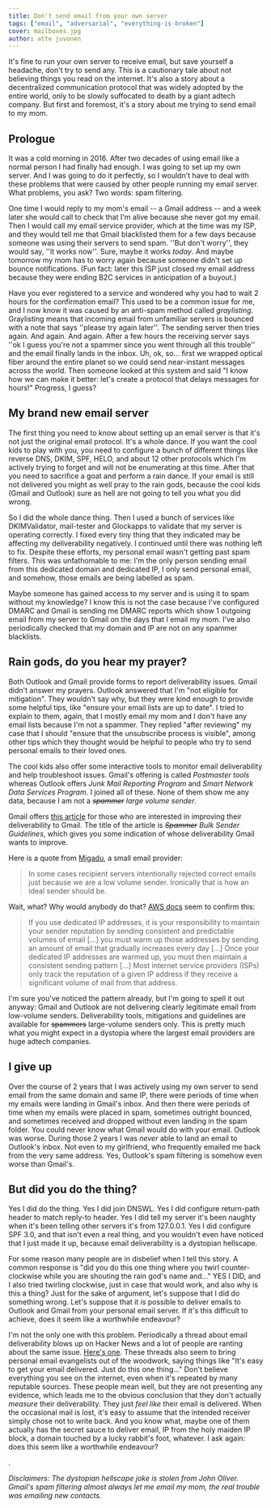 ```yaml
---
title: Don't send email from your own server
tags: ["email", "adversarial", "everything-is-broken"]
cover: mailboxes.jpg
author: atte juvonen
---
```


It's fine to run your own server to receive email, but save yourself a headache, don't try to send any. This is a cautionary tale about not believing things you read on the internet. It's also a story about a decentralized communication protocol that was widely adopted by the entire world, only to be slowly suffocated to death by a giant adtech company. But first and foremost, it's a story about me trying to send email to my mom.

<re-img
    src="mailboxes.jpg"
    title="Photo by Mathyas Kurmann on Unsplash"
    href="https://unsplash.com/photos/fb7yNPbT0l8"
    >
</re-img>

## Prologue

It was a cold morning in 2016. After two decades of using email like a normal person I had finally had enough. I was going to set up my own server. And I was going to do it perfectly, so I wouldn't have to deal with these problems that were caused by other people running my email server. What problems, you ask? Two words: spam filtering.

One time I would reply to my mom's email -- a Gmail address -- and a week later she would call to check that I'm alive because she never got my email. Then I would call my email service provider, which at the time was my ISP, and they would tell me that Gmail blacklisted them for a few days because someone was using their servers to send spam. ''But don't worry'', they would say, ''it works now''. Sure, maybe it works _today_. And maybe tomorrow my mom has to worry again because someone didn't set up bounce notifications. (Fun fact: later this ISP just closed my email address because they were ending B2C services in anticipation of a buyout.)

Have you ever registered to a service and wondered why you had to wait 2 hours for the confirmation email? This used to be a common issue for me, and I now know it was caused by an anti-spam method called _graylisting_. Graylisting means that incoming email from unfamiliar servers is bounced with a note that says ''please try again later''. The sending server then tries again. And again. And again. After a few hours the receiving server says ''ok I guess you're not a spammer since you went through all this trouble'' and the email finally lands in the inbox. Uh, ok, so... first we wrapped optical fiber around the entire planet so we could send near-instant messages across the world. Then someone looked at this system and said "I know how we can make it better: let's create a protocol that delays messages for hours!" Progress, I guess?

## My brand new email server

The first thing you need to know about setting up an email server is that it's not just the original email protocol. It's a whole dance. If you want the cool kids to play with you, you need to configure a bunch of different things like reverse DNS, DKIM, SPF, HELO, and about 12 other protocols which I'm actively trying to forget and will not be enumerating at this time. After that you need to sacrifice a goat and perform a rain dance. If your email is still not delivered you might as well pray to the rain gods, because the cool kids (Gmail and Outlook) sure as hell are not going to tell you what you did wrong.

So I did the whole dance thing. Then I used a bunch of services like DKIMValidator, mail-tester and Glockapps to validate that my server is operating correctly. I fixed every tiny thing that they indicated may be affecting my deliverability negatively. I continued until there was nothing left to fix. Despite these efforts, my personal email wasn't getting past spam filters. This was unfathomable to me: I'm the only person sending email from this dedicated domain and dedicated IP, I only send personal email, and somehow, those emails are being labelled as spam.

Maybe someone has gained access to my server and is using it to spam without my knowledge? I know this is not the case because I've configured DMARC and Gmail is sending me DMARC reports which show 1 outgoing email from my server to Gmail on the days that I email my mom. I've also periodically checked that my domain and IP are not on any spammer blacklists.

## Rain gods, do you hear my prayer?

Both Outlook and Gmail provide forms to report deliverability issues. Gmail didn't answer my prayers. Outlook answered that I'm "not eligible for mitigation". They wouldn't say why, but they were kind enough to provide some helpful tips, like "ensure your email lists are up to date". I tried to explain to them, again, that I mostly email my mom and I don't have any email lists because I'm not a spammer. They replied "after reviewing" my case that I should "ensure that the unsubscribe process is visible", among other tips which they thought would be helpful to people who try to send personal emails to their loved ones.

The cool kids also offer some interactive tools to monitor email deliverability and help troubleshoot issues. Gmail's offering is called _Postmaster tools_ whereas Outlook offers _Junk Mail Reporting Program_ and _Smart Network Data Services Program_. I joined all of these. None of them show me any data, because I am not a _~~spammer~~ large volume sender_.

Gmail offers <a href="https://support.google.com/mail/answer/81126" target="_blank">this article</a> for those who are interested in improving their deliverability to Gmail. The title of the article is _~~Spammer~~ Bulk Sender Guidelines_, which gives you some indication of whose deliverability Gmail wants to improve.

Here is a quote from <a href="https://www.migadu.com/en/guides/deliverability.html" target="_blank">Migadu</a>, a small email provider:

> In some cases recipient servers intentionally rejected correct emails just because we are a low volume sender. Ironically that is how an ideal sender should be.

Wait, what? Why would anybody do that? <a href="https://docs.aws.amazon.com/ses/latest/DeveloperGuide/dedicated-ips.html#dedicated-ips-managed-reputation" target="_blank">AWS docs</a> seem to confirm this:

> If you use dedicated IP addresses, it is your responsibility to maintain your sender reputation by sending consistent and predictable volumes of email [...] you must warm up those addresses by sending an amount of email that gradually increases every day [...] Once your dedicated IP addresses are warmed up, you must then maintain a 
consistent sending pattern [...] Most internet service providers (ISPs) only track the reputation of a given IP address if they receive a significant volume of mail from that address.

<re-img
    src="spam-meme.jpg"
    title="Meme"
    meme=True
    >
</re-img>

I'm sure you've noticed the pattern already, but I'm going to spell it out anyway: Gmail and Outlook are not delivering clearly legitimate email from low-volume senders. Deliverability tools, mitigations and guidelines are available for ~~spammers~~ large-volume senders only. This is pretty much what you might expect in a dystopia where the largest email providers are huge adtech companies.

## I give up

Over the course of 2 years that I was actively using my own server to send email from the same domain and same IP, there were periods of time when my emails were landing in Gmail's inbox. And then there were periods of time when my emails were placed in spam, sometimes outright bounced, and sometimes received and dropped without even landing in the spam folder. You could never know what Gmail would do with your email. Outlook was worse. During those 2 years I was _never_ able to land an email to Outlook's inbox. Not even to my girlfriend, who frequently emailed me back from the very same address. Yes, Outlook's spam filtering is somehow even worse than Gmail's.

## But did you do the thing?

Yes I did do the thing. Yes I did join DNSWL. Yes I did configure return-path header to match reply-to header. Yes I did tell my server it's been naughty when it's been telling other servers it's from 127.0.0.1. Yes I did configure SPF 3.0, and that isn't even a real thing, and you wouldn't even have noticed that I just made it up, because email deliverability is a dystopian hellscape.

For some reason many people are in disbelief when I tell this story. A common response is "did you do this one thing where you twirl counter-clockwise while you are shouting the rain god's name and..." YES I DID, and I also tried twirling clockwise, just in case that would work, and also why is this a thing? Just for the sake of argument, let's suppose that I did do something wrong. Let's suppose that it _is_ possible to deliver emails to Outlook and Gmail from your personal email server. If it's this difficult to achieve, does it seem like a worthwhile endeavour?

I'm not the only one with this problem. Periodically a thread about email deliverability blows up on Hacker News and a lot of people are ranting about the same issue. <a href="https://news.ycombinator.com/item?id=19756125" target="_blank">Here's one</a>. These threads also seem to bring personal email evangelists out of the woodwork, saying things like "It's easy to get your email delivered. Just do this one thing..." Don't believe everything you see on the internet, even when it's repeated by many reputable sources. These people mean well, but they are not presenting any evidence, which leads me to the obvious conclusion that they don't actually _measure_ their deliverability. They just _feel like_ their email is delivered. When the occasional mail is lost, it's easy to assume that the intended receiver simply chose not to write back. And you know what, maybe one of them actually has the secret sauce to deliver email, IP from the holy maiden IP block, a domain touched by a lucky rabbit's foot, whatever. I ask again: does this seem like a worthwhile endeavour?

.

_Disclaimers: The dystopian hellscape joke is stolen from John Oliver. Gmail's spam filtering almost always let me email my mom, the real trouble was emailing new contacts._
